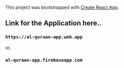 This project was bootstrapped with [Create React App](https://github.com/facebook/create-react-app).

## Link for the Application here..
### `https://al-quraan-app.web.app`
or,
### `al-quraan-app.firebaseapp.com`
